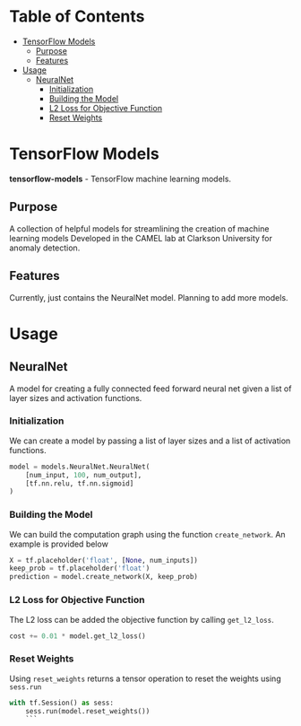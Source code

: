 Table of Contents
=================

   * [TensorFlow Models](#tensorflow-models)
      * [Purpose](#purpose)
      * [Features](#features)
   * [Usage](#usage)
      * [NeuralNet](#neuralnet)
         * [Initialization](#initialization)
         * [Building the Model](#building-the-model)
         * [L2 Loss for Objective Function](#l2-loss-for-objective-function)
         * [Reset Weights](#reset-weights)

# TensorFlow Models
**tensorflow-models** - TensorFlow machine learning models.

## Purpose 
A collection of helpful models for streamlining the creation of machine learning models Developed in the CAMEL lab at Clarkson University for anomaly detection.

## Features
Currently, just contains the NeuralNet model. Planning to add more models.

# Usage

## NeuralNet
A model for creating a fully connected feed forward neural net given a list of layer sizes and activation functions.

### Initialization 
We can create a model by passing a list of layer sizes and a list of activation functions.
```python
model = models.NeuralNet.NeuralNet(
	[num_input, 100, num_output],
	[tf.nn.relu, tf.nn.sigmoid]
)
```

### Building the Model
We can build the computation graph using the function `create_network`. An example is provided below
```python
X = tf.placeholder('float', [None, num_inputs])
keep_prob = tf.placeholder('float')
prediction = model.create_network(X, keep_prob)
``` 

### L2 Loss for Objective Function
The L2 loss can be added the objective function by calling `get_l2_loss`.
```python
cost += 0.01 * model.get_l2_loss()
```

### Reset Weights
Using `reset_weights` returns a tensor operation to reset the weights using `sess.run`
```python
with tf.Session() as sess:
	sess.run(model.reset_weights())
	```
